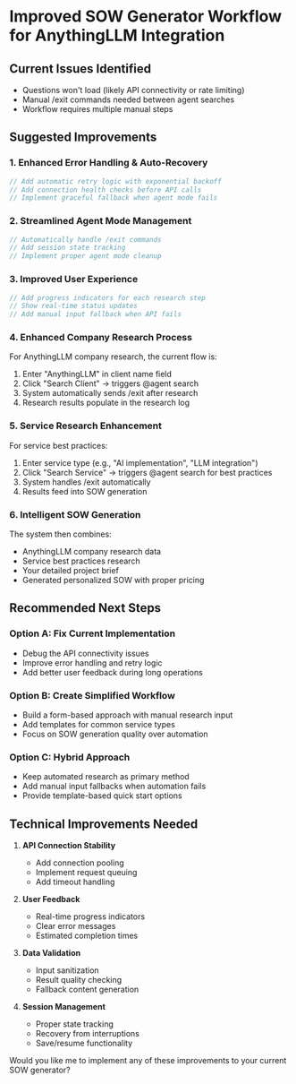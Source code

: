 # Improved SOW Generator Workflow for AnythingLLM Integration

## Current Issues Identified
- Questions won't load (likely API connectivity or rate limiting)
- Manual /exit commands needed between agent searches
- Workflow requires multiple manual steps

## Suggested Improvements

### 1. Enhanced Error Handling & Auto-Recovery
```javascript
// Add automatic retry logic with exponential backoff
// Add connection health checks before API calls
// Implement graceful fallback when agent mode fails
```

### 2. Streamlined Agent Mode Management
```javascript
// Automatically handle /exit commands
// Add session state tracking
// Implement proper agent mode cleanup
```

### 3. Improved User Experience
```javascript
// Add progress indicators for each research step
// Show real-time status updates
// Add manual input fallback when API fails
```

### 4. Enhanced Company Research Process
For AnythingLLM company research, the current flow is:
1. Enter "AnythingLLM" in client name field
2. Click "Search Client" → triggers @agent search
3. System automatically sends /exit after research
4. Research results populate in the research log

### 5. Service Research Enhancement
For service best practices:
1. Enter service type (e.g., "AI implementation", "LLM integration")
2. Click "Search Service" → triggers @agent search for best practices
3. System handles /exit automatically
4. Results feed into SOW generation

### 6. Intelligent SOW Generation
The system then combines:
- AnythingLLM company research data
- Service best practices research
- Your detailed project brief
- Generated personalized SOW with proper pricing

## Recommended Next Steps

### Option A: Fix Current Implementation
- Debug the API connectivity issues
- Improve error handling and retry logic
- Add better user feedback during long operations

### Option B: Create Simplified Workflow
- Build a form-based approach with manual research input
- Add templates for common service types
- Focus on SOW generation quality over automation

### Option C: Hybrid Approach
- Keep automated research as primary method
- Add manual input fallbacks when automation fails
- Provide template-based quick start options

## Technical Improvements Needed

1. **API Connection Stability**
   - Add connection pooling
   - Implement request queuing
   - Add timeout handling

2. **User Feedback**
   - Real-time progress indicators
   - Clear error messages
   - Estimated completion times

3. **Data Validation**
   - Input sanitization
   - Result quality checking
   - Fallback content generation

4. **Session Management**
   - Proper state tracking
   - Recovery from interruptions
   - Save/resume functionality

Would you like me to implement any of these improvements to your current SOW generator?

